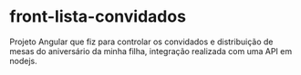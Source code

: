 # front-lista-convidados

Projeto Angular que fiz para controlar os convidados e distribuição de mesas do aniversário da minha filha, integração realizada com uma API em nodejs.

